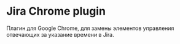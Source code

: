 # Jira Chrome plugin

Плагин для Google Chrome, для замены элементов управления отвечающих за указание времени в Jira.

